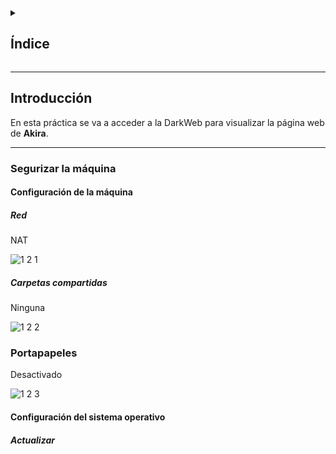 <details>
  <summary><h2>Índice</h2></summary>
  
 - [Introducción](#introducción)
</details>

---

## Introducción

En esta práctica se va a acceder a la DarkWeb para visualizar la página web de **Akira**.

---

### Segurizar la máquina

#### Configuración de la máquina

##### Red

NAT

![1 2 1](https://github.com/user-attachments/assets/42dc13fd-fb92-46a0-a11a-3cb934b47049)

##### Carpetas compartidas

Ninguna

![1 2 2](https://github.com/user-attachments/assets/8f61ab6e-f5b2-47b9-8a14-232401d8c4f2)


### Portapapeles

Desactivado

![1 2 3](https://github.com/user-attachments/assets/82d85a9b-30eb-43ce-9c08-1db0ec75a7d8)

#### Configuración del sistema operativo 

##### Actualizar
















